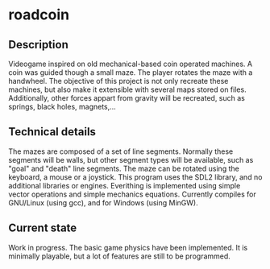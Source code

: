 # roadcoin
## Description
Videogame inspired on old mechanical-based coin operated machines. A coin was guided though a small maze. The player rotates the maze with a handwheel.
The objective of this project is not only recreate these machines, but also make it extensible with several maps stored on files. Additionally, other forces appart from gravity will be recreated, such as springs, black holes, magnets,...
## Technical details
The mazes are composed of a set of line segments. Normally these segments will be walls, but other segment types will be available, such as "goal" and "death" line segments.
The maze can be rotated using the keyboard, a mouse or a joystick.
This program uses the SDL2 library, and no additional libraries or engines. Everithing is implemented using simple vector operations and simple mechanics equations.
Currently compiles for GNU/Linux (using gcc), and for Windows (using MinGW).
## Current state
Work in progress. The basic game physics have been implemented. It is minimally playable, but a lot of features are still to be programmed.
